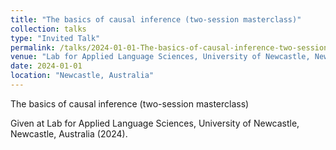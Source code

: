 ```yaml
---
title: "The basics of causal inference (two-session masterclass)"
collection: talks
type: "Invited Talk"
permalink: /talks/2024-01-01-The-basics-of-causal-inference-two-session-masterc
venue: "Lab for Applied Language Sciences, University of Newcastle, Newcastle, Australia"
date: 2024-01-01
location: "Newcastle, Australia"
---
```


The basics of causal inference (two-session masterclass)

Given at Lab for Applied Language Sciences, University of Newcastle, Newcastle, Australia (2024).

